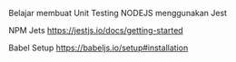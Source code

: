 Belajar membuat Unit Testing NODEJS menggunakan Jest

NPM Jets
https://jestjs.io/docs/getting-started

Babel Setup
https://babeljs.io/setup#installation